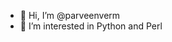 - 👋 Hi, I’m @parveenverm
- 👀 I’m interested in Python and Perl

<!---
parveenverm/parveenverm is a ✨ special ✨ repository because its `README.md` (this file) appears on your GitHub profile.
You can click the Preview link to take a look at your changes.
--->

